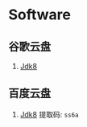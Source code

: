 # Software

## 谷歌云盘

1. [Jdk8](https://drive.google.com/drive/folders/1aNwCCsiRz6tjZkrV5_iY4E_6eD0t6Kus?usp=sharing)

## 百度云盘

1. [Jdk8](https://pan.baidu.com/s/1RM6yi2udmx048fgS8eanrg)  提取码: `ss6a`